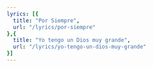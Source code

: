 ```yaml
---
lyrics: [{
  title: "Por Siempre", 
  url: "/lyrics/por-siempre"
},{
  title: "Yo tengo un Dios muy grande", 
  url: "/lyrics/yo-tengo-un-dios-muy-grande"
}]
---
```

